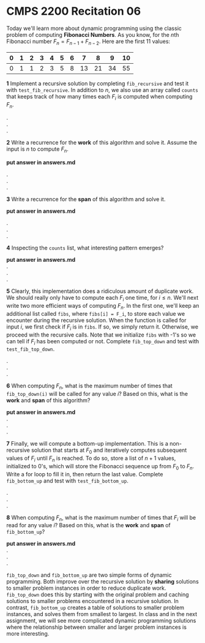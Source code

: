 # CMPS 2200  Recitation 06

Today we'll learn more about dynamic programming using the classic problem of computing **Fibonacci Numbers**. As you know, for the $n$th Fibonacci number $F_n=F_{n-1} + F_{n-2}$. Here are the first 11 values:

|0|1|2|3|4|5|6|7|8|9|10|
|-|-|-|-|-|-|-|-|-|-|- |
|0|1|1|2|3|5|8|13|21|34|55|

**1** Implement a recursive solution by completing `fib_recursive` and test it with `test_fib_recursive`. In addition to $n$, we also use an array called `counts` that keeps track of how many times each $F_i$ is computed when computing $F_n$.

.  
.  
.  


**2** Write a recurrence for the **work** of this algorithm and solve it. Assume the input is $n$ to compute $F_n$.

**put answer in answers.md**  

.  
.  
.  

**3** Write a recurrence for the **span** of this algorithm and solve it.

**put answer in answers.md**  

.  
.  
.  

**4** Inspecting the `counts` list, what interesting pattern emerges?

**put answer in answers.md**  
.  
.  
.  



**5** Clearly, this implementation does a ridiculous amount of duplicate work. We should really only have to compute each $F_i$ one time, for $i \le n$. We'll next write two more efficient ways of computing $F_n$. In the first one, we'll keep an additional list called `fibs`, where `fibs[i] = F_i`, to store each value we encounter during the recursive solution. When the function is called for input $i$, we first check if $F_i$ is in `fibs`. If so, we simply return it. Otherwise, we proceed with the recursive calls. Note that we initialize `fibs` with -1's so we can tell if $F_i$ has been computed or not. Complete `fib_top_down` and test with `test_fib_top_down`. 


.  
.  
.  

**6** When computing $F_n$, what is the maximum number of times that `fib_top_down(i)` will be called for any value $i$? Based on this, what is the **work** and **span** of this algorithm?

**put answer in answers.md**  
.  
.  
.  

**7** Finally, we will compute a bottom-up implementation. This is a non-recursive solution that starts at $F_0$ and iteratively computes subsequent values of $F_i$ until $F_n$ is reached. To do so, store a list of $n+1$ values, initialized to 0's, which will store the Fibonacci sequence up from $F_0$ to $F_n$. Write a for loop to fill it in, then return the last value. Complete `fib_bottom_up` and test with `test_fib_bottom_up`.

.  
.  
.  

**8** When computing $F_n$, what is the maximum number of times that $F_i$ will be read for any value $i$? Based on this, what is the **work** and **span** of `fib_bottom_up`?

**put answer in answers.md**  
.  
.  
.  


`fib_top_down` and `fib_bottom_up` are two simple forms of dynamic programming. Both improve over the recursive solution by **sharing** solutions to smaller problem instances in order to reduce duplicate work. `fib_top_down` does this by starting with the original problem and caching solutions to smaller problems encountered in a recursive solution. In contrast, `fib_bottom_up` creates a table of solutions to smaller problem instances, and solves them from smallest to largest. In class and in the next assignment, we will see more complicated dynamic programming solutions where the relationship between smaller and larger problem instances is more interesting. 
